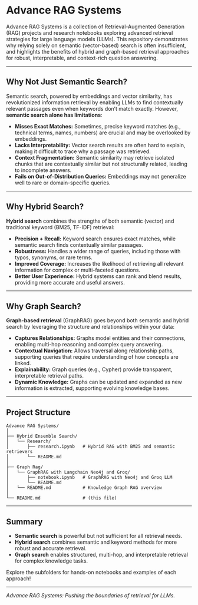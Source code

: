 # Advance RAG Systems

Advance RAG Systems is a collection of Retrieval-Augmented Generation (RAG) projects and research notebooks exploring advanced retrieval strategies for large language models (LLMs). This repository demonstrates why relying solely on semantic (vector-based) search is often insufficient, and highlights the benefits of hybrid and graph-based retrieval approaches for robust, interpretable, and context-rich question answering.

---

## Why Not Just Semantic Search?

Semantic search, powered by embeddings and vector similarity, has revolutionized information retrieval by enabling LLMs to find contextually relevant passages even when keywords don’t match exactly. However, **semantic search alone has limitations**:

- **Misses Exact Matches:** Sometimes, precise keyword matches (e.g., technical terms, names, numbers) are crucial and may be overlooked by embeddings.
- **Lacks Interpretability:** Vector search results are often hard to explain, making it difficult to trace why a passage was retrieved.
- **Context Fragmentation:** Semantic similarity may retrieve isolated chunks that are contextually similar but not structurally related, leading to incomplete answers.
- **Fails on Out-of-Distribution Queries:** Embeddings may not generalize well to rare or domain-specific queries.

---

## Why Hybrid Search?

**Hybrid search** combines the strengths of both semantic (vector) and traditional keyword (BM25, TF-IDF) retrieval:

- **Precision + Recall:** Keyword search ensures exact matches, while semantic search finds contextually similar passages.
- **Robustness:** Handles a wider range of queries, including those with typos, synonyms, or rare terms.
- **Improved Coverage:** Increases the likelihood of retrieving all relevant information for complex or multi-faceted questions.
- **Better User Experience:** Hybrid systems can rank and blend results, providing more accurate and useful answers.

---

## Why Graph Search?

**Graph-based retrieval** (GraphRAG) goes beyond both semantic and hybrid search by leveraging the structure and relationships within your data:

- **Captures Relationships:** Graphs model entities and their connections, enabling multi-hop reasoning and complex query answering.
- **Contextual Navigation:** Allows traversal along relationship paths, supporting queries that require understanding of how concepts are linked.
- **Explainability:** Graph queries (e.g., Cypher) provide transparent, interpretable retrieval paths.
- **Dynamic Knowledge:** Graphs can be updated and expanded as new information is extracted, supporting evolving knowledge bases.

---

## Project Structure

```
Advance RAG Systems/
│
├── Hybrid Ensemble Search/
│   └── Research/
│       ├── research.ipynb   # Hybrid RAG with BM25 and semantic retrievers
│       └── README.md
│
├── Graph Rag/
│   └── GraphRAG with Langchain Neo4j and Groq/
│       ├── notebook.ipynb   # GraphRAG with Neo4j and Groq LLM
│       └── README.md
│   └── README.md            # Knowledge Graph RAG overview
│
└── README.md                # (this file)
```

---

## Summary

- **Semantic search** is powerful but not sufficient for all retrieval needs.
- **Hybrid search** combines semantic and keyword methods for more robust and accurate retrieval.
- **Graph search** enables structured, multi-hop, and interpretable retrieval for complex knowledge tasks.

Explore the subfolders for hands-on notebooks and examples of each approach!

---

*Advance RAG Systems: Pushing the boundaries of retrieval for LLMs.*